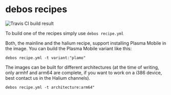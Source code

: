 # debos recipes

![Travis CI build result](https://travis-ci.org/debian-pm-tools/rootfs-builder-debos.svg?branch=master)

To build one of the recipes simply use `debos recipe.yml`

Both, the mainline and the halium recipe, support installing Plasma Mobile in the image.
You can build the Plasma Mobile variant like this:

```debos recipe.yml -t variant:"plamo"```

The images can be built for different architectures
(at the time of writing, only armhf and arm64 are complete,
if you want to work on a i386 device,
 best contact us in the Halium channels).

```debos recipe.yml -t architecture:arm64"```
